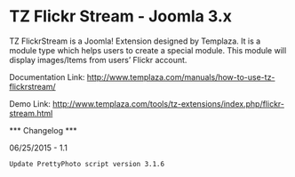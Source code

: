 # TZ Flickr Stream - Joomla 3.x

TZ FlickrStream is a Joomla! Extension designed by Templaza. It is a module type which helps users to create a special module. This module will display images/Items from users’ Flickr account.

Documentation Link: http://www.templaza.com/manuals/how-to-use-tz-flickrstream/

Demo Link: http://www.templaza.com/tools/tz-extensions/index.php/flickr-stream.html

*** Changelog ***

06/25/2015 - 1.1

	Update PrettyPhoto script version 3.1.6

